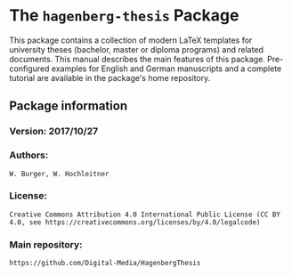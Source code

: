 # The `hagenberg-thesis` Package

This package contains a collection of modern LaTeX templates for university theses (bachelor, 
master or diploma programs) and related documents.
This manual describes the main features of this package. Pre-configured examples
for English and German manuscripts and a complete tutorial are available
in the package's home repository.


## Package information

### Version: 2017/10/27

### Authors: 
	W. Burger, W. Hochleitner

### License:
	Creative Commons Attribution 4.0 International Public License (CC BY 4.0, see https://creativecommons.org/licenses/by/4.0/legalcode)
	
### Main repository: 
	https://github.com/Digital-Media/HagenbergThesis

